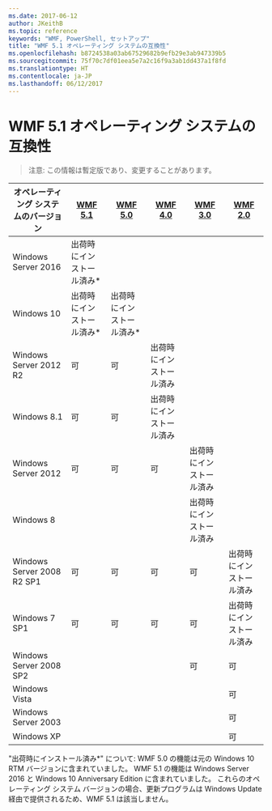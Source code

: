 ```yaml
---
ms.date: 2017-06-12
author: JKeithB
ms.topic: reference
keywords: "WMF, PowerShell, セットアップ"
title: "WMF 5.1 オペレーティング システムの互換性"
ms.openlocfilehash: b8724538a03ab67529682b9efb29e3ab947339b5
ms.sourcegitcommit: 75f70c7df01eea5e7a2c16f9a3ab1dd437a1f8fd
ms.translationtype: HT
ms.contentlocale: ja-JP
ms.lasthandoff: 06/12/2017
---
```

# <a name="wmf-51-operating-system-compatibility"></a>WMF 5.1 オペレーティング システムの互換性 #

> 注意: この情報は暫定版であり、変更することがあります。

| オペレーティング システムのバージョン | [WMF 5.1](https://aka.ms/wmf51download) | [WMF 5.0](https://aka.ms/wmf5download) | [WMF 4.0](https://aka.ms/wmf4download) |  [WMF 3.0](https://aka.ms/wmf3download) | [WMF 2.0](https://aka.ms/wmf2download) |
| ------------------------ | ----------- | ----------- | ----------- | ------------ |  ------------- |
| Windows Server 2016 | 出荷時にインストール済み* |  |  |  |  |
| Windows 10 | 出荷時にインストール済み* | 出荷時にインストール済み*  | | | |  
| Windows Server 2012 R2| 可 | 可 | 出荷時にインストール済み |  |  |
| Windows 8.1 | 可 | 可 |  出荷時にインストール済み |  |  |
| Windows Server 2012 | 可 | 可 | 可 |  出荷時にインストール済み | |
| Windows 8 |  |  |  | 出荷時にインストール済み | |
| Windows Server 2008 R2 SP1 | 可 | 可 | 可 |  可| 出荷時にインストール済み |
| Windows 7 SP1  | 可 | 可 | 可 | 可 | 出荷時にインストール済み |
| Windows Server 2008 SP2 | | | | 可 | 可 |
| Windows Vista | | | | | 可 |
| Windows Server 2003| | | |  | 可 |
| Windows XP | | | |  | 可 |


"出荷時にインストール済み*" について: WMF 5.0 の機能は元の Windows 10 RTM バージョンに含まれていました。
WMF 5.1 の機能は Windows Server 2016 と Windows 10 Anniversary Edition に含まれていました。 これらのオペレーティング システム バージョンの場合、更新プログラムは Windows Update 経由で提供されるため、WMF 5.1 は該当しません。


